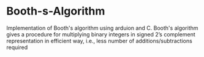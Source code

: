 # Booth-s-Algorithm
Implementation of Booth's algorithm using arduion and C. Booth's algorithm gives a procedure for multiplying binary integers in signed 2’s complement representation in efficient way, i.e., less number of additions/subtractions required
